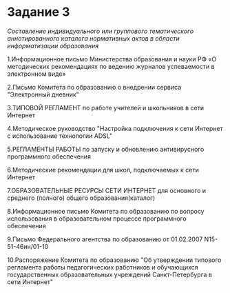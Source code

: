 # Задание 3
_Составление индивидуального или группового тематического аннотированного каталога нормативных актов в области информатизации образования_

1.Информационное письмо Министерства образования и науки РФ «О методических рекомендациях по ведению журналов успеваемости в электронном виде» 

2.Письмо Комитета по образованию о внедрении сервиса "Электронный дневник"

3.ТИПОВОЙ РЕГЛАМЕНТ по работе учителей и школьников в сети Интернет

4.Методическое руководство "Настройка подключения к сети Интернет с использование технологии ADSL"

5.РЕГЛАМЕНТЫ РАБОТЫ по запуску и обновлению антивирусного программного обеспечения

6.Методические рекомендации для школ, подключаемых к сети Интернет 

7.ОБРАЗОВАТЕЛЬНЫЕ РЕСУРСЫ СЕТИ ИНТЕРНЕТ для основного и среднего (полного) общего образования(каталог)

8.Информационное письмо Комитета по образованию по вопросу использования в образовательном процессе программного обеспечения

9.Письмо Федерального агентства по образованию от 01.02.2007 N15-51-46ин/01-10

10.Распоряжение Комитета по образованию "Об утверждении типового регламента работы педагогических работников и обучающихся государственных образовательных учреждений Санкт-Петербурга в сети Интернет"
